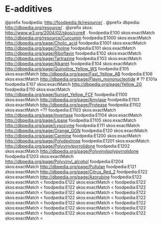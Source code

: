 # E-additives
@prefix foodpedia: <http://foodpedia.tk/resource/> .
@prefix dbpedia: <http://dbpedia.org/resource/> .
@prefix skos: <http://www.w3.org/2004/02/skos/core#> .
foodpedia:E100 skos:exactMatch <http://dbpedia.org/resource/Curcumin>
foodpedia:E1000 skos:exactMatch <http://dbpedia.org/page/Cholic_acid>
foodpedia:E1001 skos:exactMatch <http://dbpedia.org/page/Choline>
foodpedia:E101 skos:exactMatch <http://dbpedia.org/page/Riboflavin>
foodpedia:E102 skos:exactMatch <http://dbpedia.org/page/Tartrazine>
foodpedia:E103 skos:exactMatch <http://dbpedia.org/page/Alkanet>
foodpedia:E104 skos:exactMatch <http://dbpedia.org/page/Quinoline_Yellow_WS>
foodpedia:E105 skos:exactMatch <http://dbpedia.org/page/Fast_Yellow_AB>
foodpedia:E106 skos:exactMatch <http://dbpedia.org/page/Flavin_mononucleotide> # ?? E101a 
foodpedia:E107 skos:exactMatch <http://dbpedia.org/page/Yellow_2G>
foodpedia:E110 skos:exactMatch <http://dbpedia.org/page/Sunset_Yellow_FCF>
foodpedia:E1100 skos:exactMatch <http://dbpedia.org/page/Amylase>
foodpedia:E1101 skos:exactMatch <http://dbpedia.org/page/Protease>
foodpedia:E1102 skos:exactMatch <??
foodpedia:E1103 skos:exactMatch <http://dbpedia.org/page/Invertase>
foodpedia:E1104 skos:exactMatch <http://dbpedia.org/page/Lipase>
foodpedia:E1105 skos:exactMatch <http://dbpedia.org/page/Lysozyme>
foodpedia:E111 skos:exactMatch <http://dbpedia.org/page/Orange_GGN>
foodpedia:E120 skos:exactMatch <http://dbpedia.org/page/Carmine>
foodpedia:E1200 skos:exactMatch <http://dbpedia.org/page/Polydextrose>
foodpedia:E1201 skos:exactMatch <http://dbpedia.org/page/Polyvinylpyrrolidone>
foodpedia:E1202 skos:exactMatch <http://dbpedia.org/page/Polyvinylpolypyrrolidone>
foodpedia:E1203 skos:exactMatch <http://dbpedia.org/page/Polyvinyl_alcohol>
foodpedia:E1204 skos:exactMatch <http://dbpedia.org/page/Pullulan>
foodpedia:E121 skos:exactMatch <http://dbpedia.org/page/Citrus_Red_2>
foodpedia:E122 skos:exactMatch <http://dbpedia.org/page/Azorubine>
foodpedia:E122 skos:exactMatch <
foodpedia:E122 skos:exactMatch <
foodpedia:E122 skos:exactMatch <
foodpedia:E122 skos:exactMatch <
foodpedia:E122 skos:exactMatch <
foodpedia:E122 skos:exactMatch <
foodpedia:E122 skos:exactMatch <
foodpedia:E122 skos:exactMatch <
foodpedia:E122 skos:exactMatch <
foodpedia:E122 skos:exactMatch <
foodpedia:E122 skos:exactMatch <
foodpedia:E122 skos:exactMatch <
foodpedia:E122 skos:exactMatch <
foodpedia:E122 skos:exactMatch <
foodpedia:E122 skos:exactMatch <

